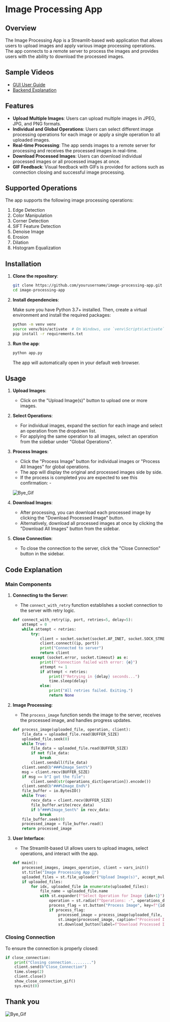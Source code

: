 # Image Processing App

## Overview

The Image Processing App is a Streamlit-based web application that allows users to upload images and apply various image processing operations. The app connects to a remote server to process the images and provides users with the ability to download the processed images.

## Sample Videos
- [GUI User Guide](https://drive.google.com/file/d/1xMva0H6TjYCj3Jngo-TJj_DvIYubBR6E/view "Streamlit APP GUI")
- [Backend Explanation](https://drive.google.com/file/d/1mlQHX3cwp0UdyVv_ogGD9HJUy2IGUoE8/view?usp=sharing "Backend Explanation")

## Features

- **Upload Multiple Images**: Users can upload multiple images in JPEG, JPG, and PNG formats.
- **Individual and Global Operations**: Users can select different image processing operations for each image or apply a single operation to all uploaded images.
- **Real-time Processing**: The app sends images to a remote server for processing and receives the processed images in real-time.
- **Download Processed Images**: Users can download individual processed images or all processed images at once.
- **GIF Feedback**: Visual feedback with GIFs is provided for actions such as connection closing and successful image processing.

## Supported Operations

The app supports the following image processing operations:

1. Edge Detection
2. Color Manipulation
3. Corner Detection
4. SIFT Feature Detection
5. Denoise Image
6. Erosion
7. Dilation
8. Histogram Equalization

## Installation

1. **Clone the repository**:

    ```bash
    git clone https://github.com/yourusername/image-processing-app.git
    cd image-processing-app
    ```

2. **Install dependencies**:

    Make sure you have Python 3.7+ installed. Then, create a virtual environment and install the required packages:

    ```bash
    python -m venv venv
    source venv/bin/activate  # On Windows, use `venv\Scripts\activate`
    pip install -r requirements.txt
    ```

3. **Run the app**:

    ```bash
    python app.py
    ```

    The app will automatically open in your default web browser.

## Usage

1. **Upload Images**:
    - Click on the "Upload Image(s)" button to upload one or more images.
    
2. **Select Operations**:
    - For individual images, expand the section for each image and select an operation from the dropdown list.
    - For applying the same operation to all images, select an operation from the sidebar under "Global Operations".

3. **Process Images**:
    - Click the "Process Image" button for individual images or "Process All Images" for global operations.
    - The app will display the original and processed images side by side.
    - If the process is completed you are expected to see this confirmation: -
      
    ![Bye_Gif](https://github.com/OmarMDiab/AWS-Distributed-Computing-Server_Client-App/blob/main/Client%20App/GIFS/Mission%20Accomplished.gif)

4. **Download Images**:
    - After processing, you can download each processed image by clicking the "Download Processed Image" button.
    - Alternatively, download all processed images at once by clicking the "Download All Images" button from the sidebar.

5. **Close Connection**:
    - To close the connection to the server, click the "Close Connection" button in the sidebar.

## Code Explanation

### Main Components

1. **Connecting to the Server**:
    - The `connect_with_retry` function establishes a socket connection to the server with retry logic.
    
    ```python
    def connect_with_retry(ip, port, retries=5, delay=5):
        attempt = 0
        while attempt < retries:
            try:
                client = socket.socket(socket.AF_INET, socket.SOCK_STREAM)
                client.connect((ip, port))
                print("Connected to server")
                return client
            except (socket.error, socket.timeout) as e:
                print(f"Connection failed with error: {e}")
                attempt += 1
                if attempt < retries:
                    print(f"Retrying in {delay} seconds...")
                    time.sleep(delay)
                else:
                    print("All retries failed. Exiting.")
                    return None
    ```

2. **Image Processing**:
    - The `process_image` function sends the image to the server, receives the processed image, and handles progress updates.

    ```python
    def process_image(uploaded_file, operation, client):
        file_data = uploaded_file.read(BUFFER_SIZE)
        uploaded_file.seek(0)
        while True:
            file_data = uploaded_file.read(BUFFER_SIZE)
            if not file_data:
                break
            client.sendall(file_data)
        client.send(b"###%Image_Sent%")
        msg = client.recv(BUFFER_SIZE)
        if msg == b"I got the file":
            client.send(str(operations_dict[operation]).encode())
        client.send(b"###%Image_End%")
        file_buffer = io.BytesIO()
        while True:
            recv_data = client.recv(BUFFER_SIZE)
            file_buffer.write(recv_data)
            if b"###%Image_Sent%" in recv_data:
                break
        file_buffer.seek(0)
        processed_image = file_buffer.read()
        return processed_image
    ```

3. **User Interface**:
    - The Streamlit-based UI allows users to upload images, select operations, and interact with the app.

    ```python
    def main():
        processed_images, images_operation, client = vars_init()
        st.title("Image Processing App 🤖")
        uploaded_files = st.file_uploader("Upload Image(s)", accept_multiple_files=True, type=["jpg", "jpeg", "png"])
        if uploaded_files:
            for idx, uploaded_file in enumerate(uploaded_files):
                file_name = uploaded_file.name
                with st.expander(f"Select Operation for Image {idx+1}"):
                    operation = st.radio(f"Operations: -", operations_dict.keys(), index=None, key=idx+1)
                    process_flag = st.button("Process Image", key=f"{idx+1}_process")
                    if process_flag:
                        processed_image = process_image(uploaded_file, operation, client)
                        st.image(processed_image, caption=f"Processed Image {idx+1} ({operation})", use_column_width=True)
                        st.download_button(label=f"Download Processed Image 🤖", data=processed_image, file_name=f"processed_image_{idx+1}.jpg")
    ```

### Closing Connection

To ensure the connection is properly closed:

```python
if close_connection:
    print("Closing connection.........")
    client.send(b"Close_Connection")
    time.sleep(2)
    client.close()
    show_close_connection_gif()
    sys.exit(0)
````

## Thank you
![Bye_Gif](https://github.com/OmarMDiab/AWS-Distributed-Computing-Server_Client-App/blob/main/Client%20App/GIFS/Close%20Connection.gif)
